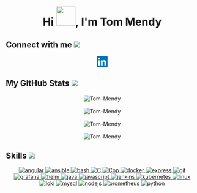 <h1 align="center">Hi <img src = "https://raw.githubusercontent.com/MartinHeinz/MartinHeinz/master/wave.gif" width="50" height="50">, I'm Tom Mendy</h1>

<h2> Connect with me <img src='https://raw.githubusercontent.com/ShahriarShafin/ShahriarShafin/main/Assets/handshake.gif' width="100"> </h2>

<p align="center">
  <a href="https://linkedin.com/in/tom-mendy" target="blank"><img align="center" src="https://raw.githubusercontent.com/devicons/devicon/master/icons/linkedin/linkedin-original.svg" alt="tom-mendy" height="30" width="30" /></a>
</p>

<h2> My GitHub Stats <img src='https://media1.giphy.com/media/du3J3cXyzhj75IOgvA/giphy.gif?cid=ecf05e47x2g034i9pzwtzzsd3xgg2w9nr94t4tflbbgo3008&rid=giphy.gif' width="40"> </h2>

<p align="center"><img align="center" src="https://github-readme-stats.vercel.app/api?username=Tom-Mendy&show_icons=true&theme=radical" alt="Tom-Mendy" /></p>
<p align="center"><img align="center" src="http://github-readme-streak-stats.herokuapp.com?user=Tom-Mendy&theme=radical" alt="Tom-Mendy" /></p>
<p align="center"><img align="center" src="https://github-readme-stats.vercel.app/api/top-langs/?username=Tom-Mendy&layout=compact&theme=radical" alt="Tom-Mendy" /></p>
<p align="center"><img align="center" src="https://github-readme-stats.vercel.app/api/wakatime?username=Tom_Mendy&layout=compact&theme=radical" alt="Tom-Mendy" /></p>

<h2> Skills <img src = "https://media2.giphy.com/media/QssGEmpkyEOhBCb7e1/giphy.gif?cid=ecf05e47a0n3gi1bfqntqmob8g9aid1oyj2wr3ds3mg700bl&rid=giphy.gif" width="32"> </h2>

<p align="center">
  <a href="https://angular.io/" target="_blank"> <img src="https://img.shields.io/badge/angular-0d1016?style=for-the-badge&logo=angular" alt="angular" /> </a>
  <a href="https://www.ansible.com/" target="_blank"> <img src="https://img.shields.io/badge/ansible-0d1016?style=for-the-badge&logo=ansible" alt="ansible" /> </a>
  <a href="https://gnu.org/software/bash/" target="_blank"> <img src="https://img.shields.io/badge/bash-0d1016?style=for-the-badge&logo=gnubash" alt="bash" /> </a>
  <a href="https://en.wikipedia.org/wiki/C_(programming_language)" target="_blank"> <img src="https://img.shields.io/badge/C-0d1016?style=for-the-badge&logo=c" alt="C" /> </a>
  <a href="https://en.wikipedia.org/wiki/C%2B%2B" target="_blank"> <img src="https://img.shields.io/badge/C++-0d1016?style=for-the-badge&logo=cplusplus" alt="Cpp" /> </a>
  <a href="https://docker.com/" target="_blank"> <img src="https://img.shields.io/badge/docker-0d1016?style=for-the-badge&logo=docker" alt="docker" /> </a>
  <a href="https://expressjs.com" target="_blank"> <img src="https://img.shields.io/badge/express-0d1016?style=for-the-badge&logo=express" alt="express" /> </a>
  <a href="https://git-scm.com/" target="_blank"> <img src="https://img.shields.io/badge/git-0d1016?style=for-the-badge&logo=git" alt="git" /> </a>
  <a href="https://grafana.com/" target="_blank"> <img src="https://img.shields.io/badge/grafana-0d1016?style=for-the-badge&logo=grafana" alt="grafana" /> </a>
<!--   <a href="https://groovy-lang.org/" target="_blank"> <img src="https://img.shields.io/badge/groovy-0d1016?style=for-the-badge&logo=apachegroovy" alt="groovy" /> </a> -->
  <a href="https://helm.sh/" target="_blank"> <img src="https://img.shields.io/badge/helm-0d1016?style=for-the-badge&logo=helm" alt="helm" /> </a>
  <a href="https://java.com" target="_blank"> <img src="https://img.shields.io/badge/java-0d1016?style=for-the-badge&logo=oracle&logoColor=withe" alt="java" /> </a>
  <a href="https://developer.mozilla.org/en-US/docs/Web/JavaScript" target="_blank"> <img src="https://img.shields.io/badge/java%20script-0d1016?style=for-the-badge&logo=javascript" alt="javascript" /> </a>
  <a href="https://www.jenkins.io" target="_blank"> <img src="https://img.shields.io/badge/jenkins-0d1016?style=for-the-badge&logo=jenkins" alt="jenkins" /> </a>
<!--   <a href="https://jmeter.apache.org/" target="_blank"> <img src="https://img.shields.io/badge/jmeter-0d1016?style=for-the-badge&logo=apachejmeter" alt="jmeter" /> </a> -->
  <a href="https://kubernetes.io/" target="_blank"> <img src="https://img.shields.io/badge/kubernetes-0d1016?style=for-the-badge&logo=kubernetes" alt="kubernetes" /> </a>
  <a href="https://linux.org/" target="_blank"> <img src="https://img.shields.io/badge/linux-0d1016?style=for-the-badge&logo=linux" alt="linux" /> </a>
  <a href="https://grafana.com/oss/loki/" target="_blank"> <img src="https://img.shields.io/badge/loki-0d1016?style=for-the-badge&logo=grafana" alt="loki" /> </a>
  <a href="https://mysql.com/" target="_blank"> <img src="https://img.shields.io/badge/mysql-0d1016?style=for-the-badge&logo=mysql" alt="mysql" /> </a>
  <a href="https://nodejs.org" target="_blank"> <img src="https://img.shields.io/badge/node%20js-0d1016?style=for-the-badge&logo=nodedotjs" alt="nodejs" /> </a>
<!--   <a href="https://postman.com" target="_blank"> <img src="https://img.shields.io/badge/postman-0d1016?style=for-the-badge&logo=postman" alt="postman" /> </a> -->
  <a href="https://prometheus.io/" target="_blank"> <img src="https://img.shields.io/badge/prometheus-0d1016?style=for-the-badge&logo=prometheus" alt="prometheus" /> </a>
  <a href="https://python.org" target="_blank"> <img src="https://img.shields.io/badge/python-0d1016?style=for-the-badge&logo=python" alt="python" /> </a>
</p>
